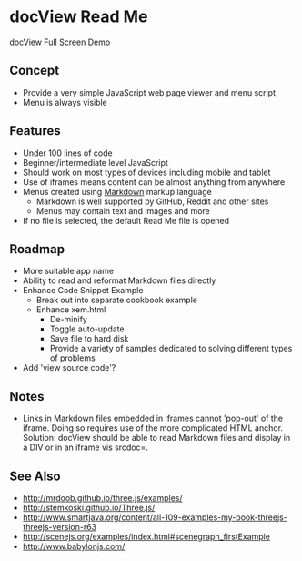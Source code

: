 docView Read Me
===
<span style=display:none; >[View docView Read Me as web page]( http://exploratorio.github.io/doc-view/ "View file as a web page." ) </span>

<!--

Remember: you need html anchor with target="_blank" to bust out of iframe...

<input type=button value='View file as source code on GitHub' onclick=window.location.href='https://github.com/exploratorio/exploratorio.github.io/tree/master/doc-view/'; />
-->

<a href=http://exploratorio.github.io/doc-view/latest/ target=_blank >docView Full Screen Demo</a>

## Concept

* Provide a very simple JavaScript web page viewer and menu script
* Menu is always visible

## Features

* Under 100 lines of code
* Beginner/intermediate level JavaScript
* Should work on most types of devices including mobile and tablet
* Use of iframes means content can be almost anything from anywhere
* Menus created using [Markdown]( https://en.wikipedia.org/wiki/Markdown ) markup language
	* Markdown is well supported by GitHub, Reddit and other sites
	* Menus may contain text and images and more
* If no file is selected, the default Read Me file is opened


## Roadmap

* More suitable app name
* Ability to read and reformat Markdown files directly
* Enhance Code Snippet Example
	* Break out into separate cookbook example
	* Enhance xem.html
		* De-minify
		* Toggle auto-update
		* Save file to hard disk
		* Provide a variety of samples dedicated to solving different types of problems
* Add 'view source code'?


## Notes

* Links in Markdown files embedded in iframes cannot 'pop-out' of the iframe. Doing so requires use of the more complicated HTML anchor. Solution: docView should be able to read Markdown files and display in a DIV or in an iframe vis srcdoc=.

## See Also

* http://mrdoob.github.io/three.js/examples/
* http://stemkoski.github.io/Three.js/
* http://www.smartjava.org/content/all-109-examples-my-book-threejs-threejs-version-r63
* http://scenejs.org/examples/index.html#scenegraph_firstExample
* http://www.babylonjs.com/

